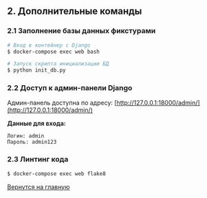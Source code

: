 ## 2. Дополнительные команды

### 2.1 Заполнение базы данных фикстурами
```sh
# Вход в контейнер с Django
$ docker-compose exec web bash

# Запуск скрипта инициализации БД
$ python init_db.py
```

### 2.2 Доступ к админ-панели Django
Админ-панель доступна по адресу: [http://127.0.0.1:18000/admin/](http://127.0.0.1:18000/admin/)

**Данные для входа:**
```
Логин: admin
Пароль: admin123
```

### 2.3 Линтинг кода
```sh
$ docker-compose exec web flake8
```

[Вернутся на главную](../README.md)